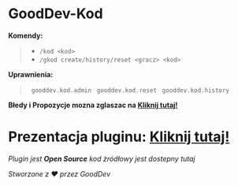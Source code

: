 # GoodDev-Kod

**Komendy:**
>  - `/kod <kod>`
>  - `/gkod create/history/reset <gracz> <kod>`

**Uprawnienia:**
> ` gooddev.kod.admin`
> ` gooddev.kod.reset`
> ` gooddev.kod.history`
> 
**Błedy i Propozycje mozna zglaszac na [Kliknij tutaj!](https://dc.gooddev.pl)**

# Prezentacja pluginu: [Kliknij tutaj!](https://soon)


*Plugin jest **Open Source** kod żródłowy jest dostepny tutaj*


*Stworzone z ❤️ przez GoodDev*
